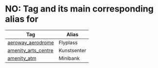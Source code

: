 # NO: Tag and its main corresponding alias for 

Tag | Alias 
--- | --- 
[aeroway\_aerodrome](https://taginfo.openstreetmap.org/tags/aeroway=aerodrome) | Flyplass
[amenity\_arts\_centre](https://taginfo.openstreetmap.org/tags/amenity=arts_centre) | Kunstsenter
[amenity\_atm](https://taginfo.openstreetmap.org/tags/amenity=atm) | Minibank
